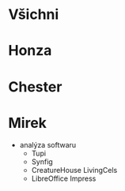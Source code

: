 Všichni
=======

Honza
=====

Chester
=======

Mirek
=====
* analýza softwaru
	* Tupi
	* Synfig
	* CreatureHouse LivingCels
	* LibreOffice Impress